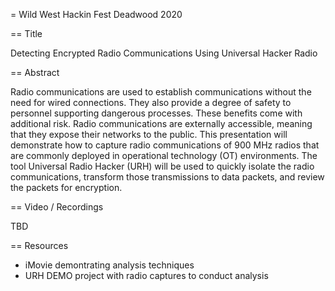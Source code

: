 = Wild West Hackin Fest Deadwood 2020

== Title

Detecting Encrypted Radio Communications Using Universal Hacker Radio

== Abstract

Radio communications are used to establish communications without the need for wired connections. They also provide a degree of safety to personnel supporting dangerous processes. These benefits come with additional risk. Radio communications are externally accessible, meaning that they expose their networks to the public. This presentation will demonstrate how to capture radio communications of 900 MHz radios that are commonly deployed in operational technology (OT) environments. The tool Universal Radio Hacker (URH) will be used to quickly isolate the radio communications, transform those transmissions to data packets, and review the packets for encryption.

== Video / Recordings

TBD

== Resources

* iMovie demontrating analysis techniques
* URH DEMO project with radio captures to conduct analysis